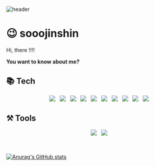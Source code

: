 ![header](https://capsule-render.vercel.app/api?type=slice&color=auto&height=300&section=header&text=sooojinshin&fontSize=80)<br>
# 😉 sooojinshin
Hi, there !!!! 

**You want to know about me?**

## 📚 Tech
<p align="center">
<img src ="https://img.shields.io/badge/java-007396.svg?&style=flat-square&logo=java&logoColor=white"/></a> &nbsp
<img src="https://img.shields.io/badge/oracle-F80000?style==flat-square&logo=oracle&logoColor=white"> &nbsp
<img src="https://img.shields.io/badge/html5-E34F26?style==flat-squaree&logo=html5&logoColor=white"> &nbsp
<img src="https://img.shields.io/badge/css3-1572B6?style==flat-square&logo=css3&logoColor=white"> &nbsp
<img src="https://img.shields.io/badge/javascript-F7DF1E?style==flat-square&logo=javascript&logoColor=white"> &nbsp
<img src="https://img.shields.io/badge/springboot-6DB33F?style=flat-square&logo=springboot&logoColor=white"/></a> &nbsp
<img src="https://img.shields.io/badge/MySQL-4479A1?style=flat-square&logo=MySQL&logoColor=white"/></a> &nbsp
<img src="https://img.shields.io/badge/MyBatis-E34F26?style=flat-square&logo=MyBatis&logoColor=white"/></a> &nbsp
<img src="https://img.shields.io/badge/R-276DC3?style=flat-square&logo=R&logoColor=white"/></a> &nbsp
<img src="https://img.shields.io/badge/Nodejs-339933?style=flat-square&logo=Nodejs&logoColor=white"/> &nbsp

 </p>

## ⚒️ Tools
<p align="center">
<img src="https://img.shields.io/badge/eclipse-2C2255?style=flat-square&logo=eclipse ide&logoColor=white"/></a> &nbsp
<img src="https://img.shields.io/badge/visual studio-007ACC?style=flat-square&logo=visual studio code&logoColor=white"/></a> &nbsp
 </p>

<br/>


[![Anurag's GitHub stats](https://github-readme-stats.vercel.app/api?username=sooojinshin)](https://github.com/sooojinshin/github-readme-stats)
<!--[![Solved.ac 프로필](http://mazassumnida.wtf/api/v2/generate_badge?boj=wls3147)](https://solved.ac/wls3147)-->

<!--
**sooojinshin/sooojinshin** is a ✨ _special_ ✨ repository because its `README.md` (this file) appears on your GitHub profile.

Here are some ideas to get you started:

- 🔭 I’m currently working on ...
- 🌱 I’m currently learning full stack development
- 👯 I’m looking to collaborate on ...
- 🤔 I’m looking for help with ...
- 💬 Ask me about ...
- 📫 How to reach me: ...
- 😄 Pronouns: ...
- ⚡ Fun fact: ...
-->
